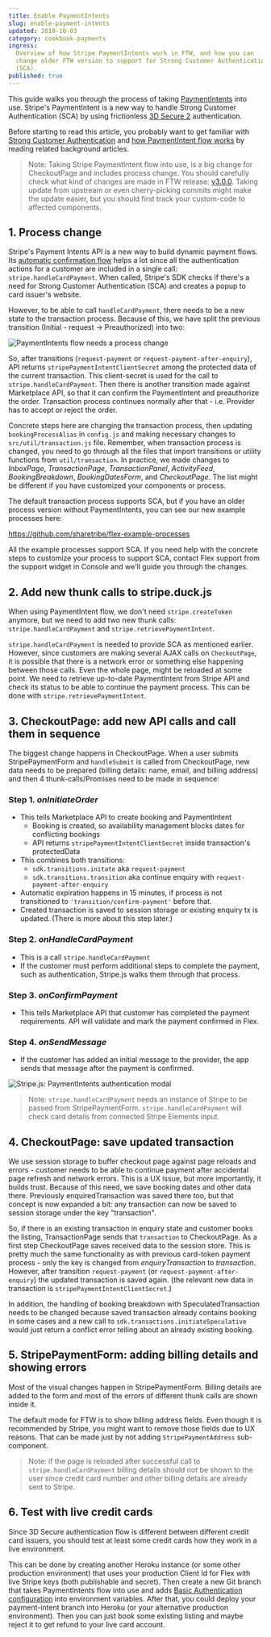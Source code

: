 ```yaml
---
title: Enable PaymentIntents
slug: enable-payment-intents
updated: 2019-10-03
category: cookbook-payments
ingress:
  Overview of how Stripe PaymentIntents work in FTW, and how you can
  change older FTW version to support for Strong Customer Authentication
  (SCA).
published: true
---
```


This guide walks you through the process of taking
[PaymentIntents](https://stripe.com/docs/payments/payment-intents) into
use. Stripe's PaymentIntent is a new way to handle Strong Customer
Authentication (SCA) by using frictionless
[3D Secure 2](https://stripe.com/gb/guides/3d-secure-2) authentication.

Before starting to read this article, you probably want to get familiar
with
[Strong Customer Authentication](/background/strong-customer-authentication/)
and [how PaymentIntent flow works](/background/payment-intents/) by
reading related background articles.

> Note: Taking Stripe PaymentIntent flow into use, is a big change for
> CheckoutPage and includes process change. You should carefully check
> what kind of changes are made in FTW release:
> [v3.0.0](https://github.com/sharetribe/flex-template-web/releases/tag/v3.0.0).
> Taking update from upstream or even cherry-picking commits might make
> the update easier, but you should first track your custom-code to
> affected components.

## 1. Process change

Stripe's Payment Intents API is a new way to build dynamic payment
flows. Its
[automatic confirmation flow](https://stripe.com/docs/payments/payment-intents/quickstart#automatic-confirmation-flow)
helps a lot since all the authentication actions for a customer are
included in a single call: `stripe.handleCardPayment`. When called,
Stripe's SDK checks if there's a need for Strong Customer Authentication
(SCA) and creates a popup to card issuer's website.

However, to be able to call `handleCardPayment`, there needs to be a new
state to the transaction process. Because of this, we have split the
previous transition (Initial - request -> Preauthorized) into two:

![PaymentIntents flow needs a process change](./paymentintent-process-change.png)

So, after transitions (`request-payment` or
`request-payment-after-enquiry`), API returns
`stripePaymentIntentClientSecret` among the protected data of the
current transaction. This client-secret is used for the call to
`stripe.handleCardPayment`. Then there is another transition made
against Marketplace API, so that it can confirm the PaymentIntent and
preauthorize the order. Transaction process continues normally after
that - i.e. Provider has to accept or reject the order.

Concrete steps here are changing the transaction process, then updating
`bookingProcessAlias` in `config.js` and making necessary changes to
`src/util/transaction.js` file. Remember, when transaction process is
changed, you need to go through all the files that import transitions or
utility functions from `util/transaction`. In practice, we made changes
to _InboxPage_, _TransactionPage_, _TransactionPanel_, _ActivityFeed_,
_BookingBreakdown_, _BookingDatesForm_, and _CheckoutPage_. The list
might be different if you have customized your components or process.

The default transaction process supports SCA, but if you have an older
process version without PaymentIntents, you can see our new example
processes here:

https://github.com/sharetribe/flex-example-processes

All the example processes support SCA. If you need help with the
concrete steps to customize your process to support SCA, contact Flex
support from the support widget in Console and we'll guide you through
the changes.

## 2. Add new thunk calls to stripe.duck.js

When using PaymentIntent flow, we don't need `stripe.createToken`
anymore, but we need to add two new thunk calls:
`stripe.handleCardPayment` and `stripe.retrievePaymentIntent`.

`stripe.handleCardPayment` is needed to provide SCA as mentioned
earlier. However, since customers are making several AJAX calls on
`CheckoutPage`, it is possible that there is a network error or
something else happening between those calls. Even the whole page, might
be reloaded at some point. We need to retrieve up-to-date PaymentIntent
from Stripe API and check its status to be able to continue the payment
process. This can be done with `stripe.retrievePaymentIntent`.

## 3. CheckoutPage: add new API calls and call them in sequence

The biggest change happens in CheckoutPage. When a user submits
StripePaymentForm and `handleSubmit` is called from CheckoutPage, new
data needs to be prepared (billing details: name, email, and billing
address) and then 4 thunk-calls/Promises need to be made in sequence:

### Step 1. _onInitiateOrder_

- This tells Marketplace API to create booking and PaymentIntent
  - Booking is created, so availability management blocks dates for
    conflicting bookings
  - API returns `stripePaymentIntentClientSecret` inside transaction's
    protectedData
- This combines both transitions:
  - `sdk.transitions.initate` aka `request-payment`
  - `sdk.transitions.transition` aka continue enquiry with
    `request-payment-after-enquiry`
- Automatic expiration happens in 15 minutes, if process is not
  transitioned to `'transition/confirm-payment'` before that.
- Created transaction is saved to session storage or existing enquiry tx
  is updated. (There is more about this step later.)

### Step 2. _onHandleCardPayment_

- This is a call `stripe.handleCardPayment`
- If the customer must perform additional steps to complete the payment,
  such as authentication, Stripe.js walks them through that process.

### Step 3. _onConfirmPayment_

- This tells Marketplace API that customer has completed the payment
  requirements. API will validate and mark the payment confirmed in
  Flex.

### Step 4. _onSendMessage_

- If the customer has added an initial message to the provider, the app
  sends that message after the payment is confirmed.

![Stripe.js: PaymentIntents authentication modal](./stripe-paymentintents-authentication-modal.png)

> Note: `stripe.handleCardPayment` needs an instance of Stripe to be
> passed from StripePaymentForm. `stripe.handleCardPayment` will check
> card details from connected Stripe Elements input.

## 4. CheckoutPage: save updated transaction

We use session storage to buffer checkout page against page reloads and
errors - customer needs to be able to continue payment after accidental
page refresh and network errors. This is a UX issue, but more
importantly, it builds trust. Because of this need, we save booking
dates and other data there. Previously enquiredTransaction was saved
there too, but that concept is now expanded a bit: any transaction can
now be saved to session storage under the key "transaction".

So, if there is an existing transaction in enquiry state and customer
books the listing, TransactionPage sends that `transaction` to
CheckoutPage. As a first step CheckoutPage saves received data to the
session store. This is pretty much the same functionality as with
previous card-token payment process - only the key is changed from
_enquiryTransaction_ to _transaction_. However, after transition
`request-payment` (or `request-payment-after-enquiry`) the updated
transaction is saved again. (the relevant new data in transaction is
`stripePaymentIntentClientSecret`.)

In addition, the handling of booking breakdown with
SpeculatedTransaction needs to be changed because saved transaction
already contains booking in some cases and a new call to
`sdk.transactions.initiateSpeculative` would just return a conflict
error telling about an already existing booking.

## 5. StripePaymentForm: adding billing details and showing errors

Most of the visual changes happen in StripePaymentForm. Billing details
are added to the form and most of the errors of different thunk calls
are shown inside it.

The default mode for FTW is to show billing address fields. Even though
it is recommended by Stripe, you might want to remove those fields due
to UX reasons. That can be made just by not adding
`StripePaymentAddress` sub-component.

> Note: if the page is reloaded after successful call to
> `stripe.handleCardPayment` billing details should not be shown to the
> user since credit card number and other billing details are already
> sent to Stripe.

## 6. Test with live credit cards

Since 3D Secure authentication flow is different between different
credit card issuers, you should test at least some credit cards how they
work in a live environment.

This can be done by creating another Heroku instance (or some other
production environment) that uses your production Client Id for Flex
with live Stripe keys (both publishable and secret). Then create a new
Git branch that takes PaymentIntents flow into use and adds
[Basic Authentication configuration](https://github.com/sharetribe/flex-template-web/blob/master/.env-template#L32)
into environment variables. After that, you could deploy your
payment-intent branch into Heroku (or your alternative production
environment). Then you can just book some existing listing and maybe
reject it to get refund to your live card account.
